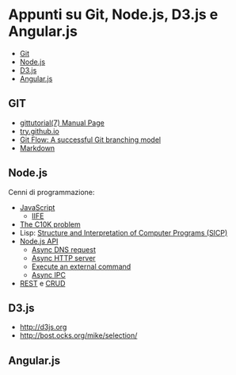 Appunti su Git, Node.js, D3.js e Angular.js
===========================================

- [Git](#git)
- [Node.js](#nodejs)
- [D3.js](#d3js)
- [Angular.js](#angularjs)

## GIT
- [gittutorial(7) Manual Page](https://www.kernel.org/pub/software/scm/git/docs/gittutorial.html)
- [try.github.io](http://try.github.io)
- [Git Flow: A successful Git branching model](http://nvie.com/posts/a-successful-git-branching-model/)
- [Markdown](http://en.wikipedia.org/wiki/Markdown)

## Node.js
Cenni di programmazione:
 - [JavaScript](http://en.wikipedia.org/wiki/JavaScript)
   - [IIFE](http://en.wikipedia.org/wiki/Immediately-invoked_function_expression)
 - [The C10K problem](http://en.wikipedia.org/wiki/C10k_problem)
 - Lisp: [Structure and Interpretation of Computer Programs (SICP)](http://mitpress.mit.edu/books/structure-and-interpretation-computer-programs)
 - [Node.js API](http://nodejs.org/api/)
   - [Async DNS request](https://github.com/alferx/gitnod3/blob/master/nodejs/dns.js)
   - [Async HTTP server](https://github.com/alferx/gitnod3/blob/master/nodejs/http.js)
   - [Execute an external command](https://github.com/alferx/gitnod3/blob/master/nodejs/execute.js)
   - [Async IPC](https://github.com/alferx/gitnod3/blob/master/nodejs/parent.js)
 - [REST](http://en.wikipedia.org/wiki/Representational_state_transfer) e [CRUD](http://en.wikipedia.org/wiki/Create,_read,_update_and_delete)

## D3.js
- http://d3js.org
- http://bost.ocks.org/mike/selection/

## Angular.js

